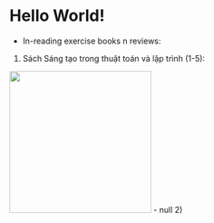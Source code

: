 # Hello World!
- In-reading exercise books n reviews:
1) Sách Sáng tạo trong thuật toán và lập trình (1-5): <br/>
<img src="https://user-images.githubusercontent.com/63875614/221850525-9bab5e73-13c6-4cac-9bbb-e860afd5e58a.png" width=250 height=250>
- null
2)
